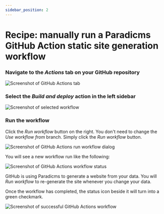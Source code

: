 ```yaml
---
sidebar_position: 2
---
```


# Recipe: manually run a Paradicms GitHub Action static site generation workflow

### Navigate to the *Actions* tab on your GitHub repository

![Screenshot of GitHub Actions tab](github-actions-tab.png)

### Select the *Build and deploy* action in the left sidebar

![Screenshot of selected workflow](select-workflow.png)

### Run the workflow

Click the *Run workflow* button on the right. You don't need to change the *Use workflow from* branch. Simply click the *Run workflow* button.

![Screenshot of GitHub Actions run workflow dialog](run-workflow-dialog.png)

You will see a new workflow run like the following:

![Screenshot of GitHub Actions workflow status](run-workflow-status.png)

GitHub is using Paradicms to generate a website from your data. You will *Run workflow* to re-generate the site whenever you change your data.

Once the workflow has completed, the status icon beside it will turn into a green checkmark.

![Screenshot of successful GitHub Actions workflow](run-workflow-success.png)

